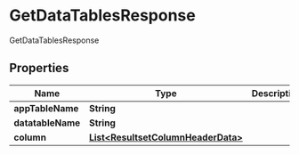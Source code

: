 

# GetDataTablesResponse

GetDataTablesResponse
## Properties

Name | Type | Description | Notes
------------ | ------------- | ------------- | -------------
**appTableName** | **String** |  |  [optional]
**datatableName** | **String** |  |  [optional]
**column** | [**List&lt;ResultsetColumnHeaderData&gt;**](ResultsetColumnHeaderData.md) |  |  [optional]



